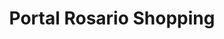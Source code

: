 ---
title: "Portal Rosario Shopping"
url: /rosario/portal-rosario-shopping/
shop: centro comercial
---